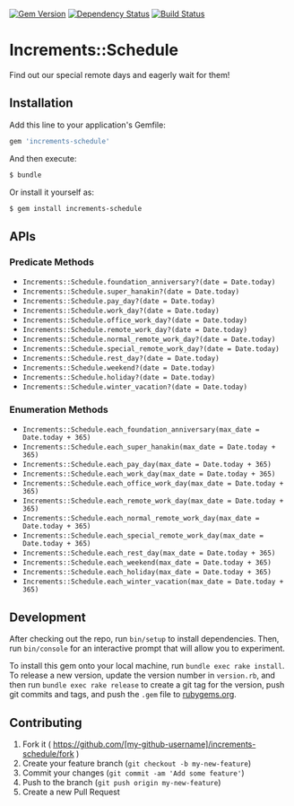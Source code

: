 [![Gem Version](http://img.shields.io/gem/v/increments-schedule.svg?style=flat)](http://badge.fury.io/rb/increments-schedule)
[![Dependency Status](http://img.shields.io/gemnasium/increments/increments-schedule.svg?style=flat)](https://gemnasium.com/increments/increments-schedule)
[![Build Status](https://travis-ci.org/increments/increments-schedule.svg?branch=master&style=flat)](https://travis-ci.org/increments/increments-schedule)

# Increments::Schedule

Find out our special remote days and eagerly wait for them!

## Installation

Add this line to your application's Gemfile:

```ruby
gem 'increments-schedule'
```

And then execute:

```bash
$ bundle
```

Or install it yourself as:

```bash
$ gem install increments-schedule
```

## APIs

### Predicate Methods

* `Increments::Schedule.foundation_anniversary?(date = Date.today)`
* `Increments::Schedule.super_hanakin?(date = Date.today)`
* `Increments::Schedule.pay_day?(date = Date.today)`
* `Increments::Schedule.work_day?(date = Date.today)`
* `Increments::Schedule.office_work_day?(date = Date.today)`
* `Increments::Schedule.remote_work_day?(date = Date.today)`
* `Increments::Schedule.normal_remote_work_day?(date = Date.today)`
* `Increments::Schedule.special_remote_work_day?(date = Date.today)`
* `Increments::Schedule.rest_day?(date = Date.today)`
* `Increments::Schedule.weekend?(date = Date.today)`
* `Increments::Schedule.holiday?(date = Date.today)`
* `Increments::Schedule.winter_vacation?(date = Date.today)`

### Enumeration Methods

* `Increments::Schedule.each_foundation_anniversary(max_date = Date.today + 365)`
* `Increments::Schedule.each_super_hanakin(max_date = Date.today + 365)`
* `Increments::Schedule.each_pay_day(max_date = Date.today + 365)`
* `Increments::Schedule.each_work_day(max_date = Date.today + 365)`
* `Increments::Schedule.each_office_work_day(max_date = Date.today + 365)`
* `Increments::Schedule.each_remote_work_day(max_date = Date.today + 365)`
* `Increments::Schedule.each_normal_remote_work_day(max_date = Date.today + 365)`
* `Increments::Schedule.each_special_remote_work_day(max_date = Date.today + 365)`
* `Increments::Schedule.each_rest_day(max_date = Date.today + 365)`
* `Increments::Schedule.each_weekend(max_date = Date.today + 365)`
* `Increments::Schedule.each_holiday(max_date = Date.today + 365)`
* `Increments::Schedule.each_winter_vacation(max_date = Date.today + 365)`

## Development

After checking out the repo, run `bin/setup` to install dependencies. Then, run `bin/console` for an interactive prompt that will allow you to experiment.

To install this gem onto your local machine, run `bundle exec rake install`. To release a new version, update the version number in `version.rb`, and then run `bundle exec rake release` to create a git tag for the version, push git commits and tags, and push the `.gem` file to [rubygems.org](https://rubygems.org).

## Contributing

1. Fork it ( https://github.com/[my-github-username]/increments-schedule/fork )
2. Create your feature branch (`git checkout -b my-new-feature`)
3. Commit your changes (`git commit -am 'Add some feature'`)
4. Push to the branch (`git push origin my-new-feature`)
5. Create a new Pull Request
